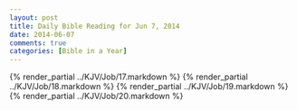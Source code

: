 ```yaml
---
layout: post
title: Daily Bible Reading for Jun 7, 2014
date: 2014-06-07
comments: true
categories: [Bible in a Year]
---
```

{% render_partial ../KJV/Job/17.markdown %}
{% render_partial ../KJV/Job/18.markdown %}
{% render_partial ../KJV/Job/19.markdown %}
{% render_partial ../KJV/Job/20.markdown %}
